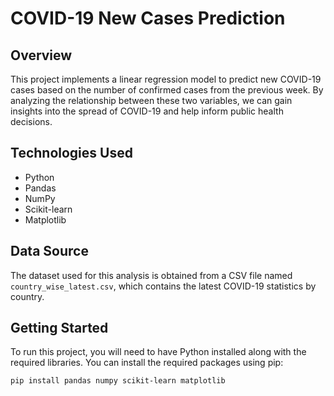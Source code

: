 # COVID-19 New Cases Prediction

## Overview
This project implements a linear regression model to predict new COVID-19 cases based on the number of confirmed cases from the previous week. By analyzing the relationship between these two variables, we can gain insights into the spread of COVID-19 and help inform public health decisions.

## Technologies Used
- Python
- Pandas
- NumPy
- Scikit-learn
- Matplotlib

## Data Source
The dataset used for this analysis is obtained from a CSV file named `country_wise_latest.csv`, which contains the latest COVID-19 statistics by country.

## Getting Started
To run this project, you will need to have Python installed along with the required libraries. You can install the required packages using pip:

```bash
pip install pandas numpy scikit-learn matplotlib
